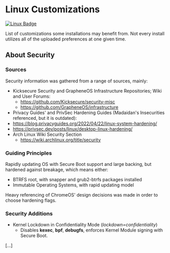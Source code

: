 # Linux Customizations
[![Linux Badge](https://img.shields.io/badge/Made_for_Linux-FCC624?logo=linux&logoColor=black&labelColor=white)](https://distrowatch.com/dwres.php?resource=popularity)

List of customizations some installations may benefit from.
Not every install utilizes all of the uploaded preferences at one given time.

## About Security
### Sources
Security information was gathered from a range of sources, mainly:
- Kicksecure Security and GrapheneOS Infrastructure Repositories; Wiki and User Forums:
  - https://github.com/Kicksecure/security-misc
  - https://github.com/GrapheneOS/infrastructure
-  Privacy Guides' and PrivSec Hardening Guides (Madaidan's Insecurities referenced, but it is outdated):
  - https://blog.privacyguides.org/2022/04/22/linux-system-hardening/
  - https://privsec.dev/posts/linux/desktop-linux-hardening/
- Arch Linux Wiki Security Section
  - https://wiki.archlinux.org/title/security

### Guiding Principles
Rapidly updating OS with Secure Boot support and large backing, but hardened against breakage, which means either:
- BTRFS root, with snapper and grub2-btrfs packages installed
- Immutable Operating Systems, with rapid updating model

Heavy referencing of ChromeOS' design decisions was made in order to choose hardening flags.

### Security Additions
- Kernel Lockdown in Confidentiality Mode (_lockdown=confidentiality_)
  - Disables **kexec**, **bpf**, **debugfs**, enforces Kernel Module signing with Secure Boot.

[...]
